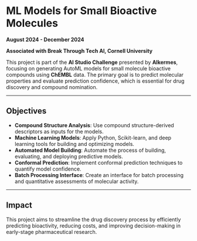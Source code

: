 # **ML Models for Small Bioactive Molecules**  
**August 2024 - December 2024**  

**Associated with Break Through Tech AI, Cornell University**  

This project is part of the **AI Studio Challenge** presented by **Alkermes**, focusing on generating AutoML models for small molecule bioactive compounds using **ChEMBL** data. The primary goal is to predict molecular properties and evaluate prediction confidence, which is essential for drug discovery and compound nomination.

---

## **Objectives**

- **Compound Structure Analysis**: Use compound structure-derived descriptors as inputs for the models.
- **Machine Learning Models**: Apply Python, Scikit-learn, and deep learning tools for building and optimizing models.
- **Automated Model Building**: Automate the process of building, evaluating, and deploying predictive models.
- **Conformal Prediction**: Implement conformal prediction techniques to quantify model confidence.
- **Batch Processing Interface**: Create an interface for batch processing and quantitative assessments of molecular activity.

---

## **Impact**

This project aims to streamline the drug discovery process by efficiently predicting bioactivity, reducing costs, and improving decision-making in early-stage pharmaceutical research.
